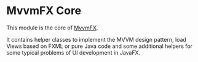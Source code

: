 # MvvmFX Core

This module is the core of [MvvmFX](https://github.com/sialcasa/mvvmFX).

It contains helper classes to implement the MVVM design pattern,
load Views based on FXML or pure Java code
and some additional helpers for some typical problems of UI development in JavaFX.

